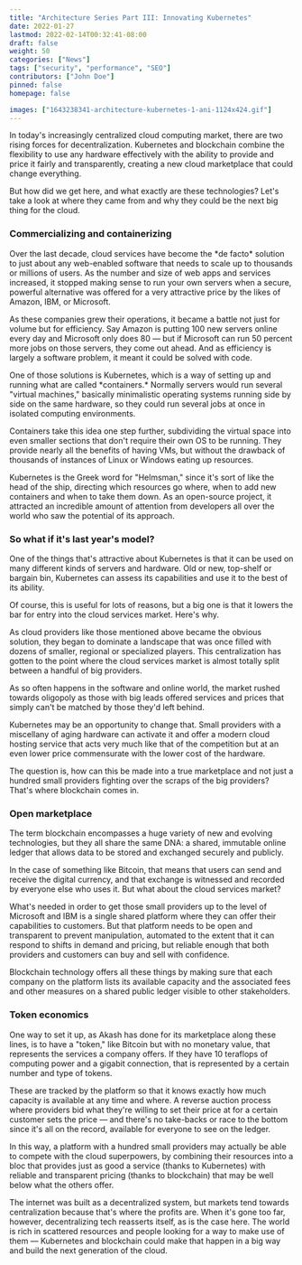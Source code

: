```yaml
---
title: "Architecture Series Part III: Innovating Kubernetes"
date: 2022-01-27
lastmod: 2022-02-14T00:32:41-08:00
draft: false
weight: 50
categories: ["News"]
tags: ["security", "performance", "SEO"]
contributors: ["John Doe"]
pinned: false
homepage: false

images: ["1643238341-architecture-kubernetes-1-ani-1124x424.gif"]
---
```

In today's increasingly centralized cloud computing market, there are two rising forces for decentralization. Kubernetes and blockchain combine the flexibility to use any hardware effectively with the ability to provide and price it fairly and transparently, creating a new cloud marketplace that could change everything.

But how did we get here, and what exactly are these technologies? Let's take a look at where they came from and why they could be the next big thing for the cloud.

### Commercializing and containerizing

Over the last decade, cloud services have become the \*de facto\* solution to just about any web-enabled software that needs to scale up to thousands or millions of users. As the number and size of web apps and services increased, it stopped making sense to run your own servers when a secure, powerful alternative was offered for a very attractive price by the likes of Amazon, IBM, or Microsoft.

As these companies grew their operations, it became a battle not just for volume but for efficiency. Say Amazon is putting 100 new servers online every day and Microsoft only does 80 — but if Microsoft can run 50 percent more jobs on those servers, they come out ahead. And as efficiency is largely a software problem, it meant it could be solved with code.

One of those solutions is Kubernetes, which is a way of setting up and running what are called \*containers.\* Normally servers would run several "virtual machines," basically minimalistic operating systems running side by side on the same hardware, so they could run several jobs at once in isolated computing environments.

Containers take this idea one step further, subdividing the virtual space into even smaller sections that don't require their own OS to be running. They provide nearly all the benefits of having VMs, but without the drawback of thousands of instances of Linux or Windows eating up resources.

Kubernetes is the Greek word for "Helmsman," since it's sort of like the head of the ship, directing which resources go where, when to add new containers and when to take them down. As an open-source project, it attracted an incredible amount of attention from developers all over the world who saw the potential of its approach.

### So what if it's last year's model?

One of the things that's attractive about Kubernetes is that it can be used on many different kinds of servers and hardware. Old or new, top-shelf or bargain bin, Kubernetes can assess its capabilities and use it to the best of its ability.

Of course, this is useful for lots of reasons, but a big one is that it lowers the bar for entry into the cloud services market. Here's why.

As cloud providers like those mentioned above became the obvious solution, they began to dominate a landscape that was once filled with dozens of smaller, regional or specialized players. This centralization has gotten to the point where the cloud services market is almost totally split between a handful of big providers.

As so often happens in the software and online world, the market rushed towards oligopoly as those with big leads offered services and prices that simply can't be matched by those they'd left behind.

Kubernetes may be an opportunity to change that. Small providers with a miscellany of aging hardware can activate it and offer a modern cloud hosting service that acts very much like that of the competition but at an even lower price commensurate with the lower cost of the hardware.

The question is, how can this be made into a true marketplace and not just a hundred small providers fighting over the scraps of the big providers? That's where blockchain comes in.

### Open marketplace

The term blockchain encompasses a huge variety of new and evolving technologies, but they all share the same DNA: a shared, immutable online ledger that allows data to be stored and exchanged securely and publicly.

In the case of something like Bitcoin, that means that users can send and receive the digital currency, and that exchange is witnessed and recorded by everyone else who uses it. But what about the cloud services market?

What's needed in order to get those small providers up to the level of Microsoft and IBM is a single shared platform where they can offer their capabilities to customers. But that platform needs to be open and transparent to prevent manipulation, automated to the extent that it can respond to shifts in demand and pricing, but reliable enough that both providers and customers can buy and sell with confidence.

Blockchain technology offers all these things by making sure that each company on the platform lists its available capacity and the associated fees and other measures on a shared public ledger visible to other stakeholders.

### Token economics

One way to set it up, as Akash has done for its marketplace along these lines, is to have a "token," like Bitcoin but with no monetary value, that represents the services a company offers. If they have 10 teraflops of computing power and a gigabit connection, that is represented by a certain number and type of tokens.

These are tracked by the platform so that it knows exactly how much capacity is available at any time and where. A reverse auction process where providers bid what they're willing to set their price at for a certain customer sets the price — and there's no take-backs or race to the bottom since it's all on the record, available for everyone to see on the ledger.

In this way, a platform with a hundred small providers may actually be able to compete with the cloud superpowers, by combining their resources into a bloc that provides just as good a service (thanks to Kubernetes) with reliable and transparent pricing (thanks to blockchain) that may be well below what the others offer.

The internet was built as a decentralized system, but markets tend towards centralization because that's where the profits are. When it's gone too far, however, decentralizing tech reasserts itself, as is the case here. The world is rich in scattered resources and people looking for a way to make use of them — Kubernetes and blockchain could make that happen in a big way and build the next generation of the cloud.